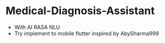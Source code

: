 # Medical-Diagnosis-Assistant
- With AI RASA NLU
- Try implement to mobile flutter inspired by AbySharma999
